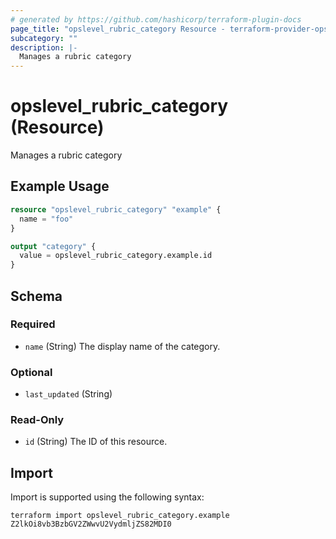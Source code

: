 ```yaml
---
# generated by https://github.com/hashicorp/terraform-plugin-docs
page_title: "opslevel_rubric_category Resource - terraform-provider-opslevel"
subcategory: ""
description: |-
  Manages a rubric category
---
```


# opslevel_rubric_category (Resource)

Manages a rubric category

## Example Usage

```terraform
resource "opslevel_rubric_category" "example" {
  name = "foo"
}

output "category" {
  value = opslevel_rubric_category.example.id
}
```

<!-- schema generated by tfplugindocs -->
## Schema

### Required

- `name` (String) The display name of the category.

### Optional

- `last_updated` (String)

### Read-Only

- `id` (String) The ID of this resource.

## Import

Import is supported using the following syntax:

```shell
terraform import opslevel_rubric_category.example Z2lkOi8vb3BzbGV2ZWwvU2VydmljZS82MDI0
```
